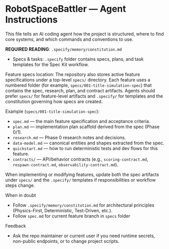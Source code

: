<!-- Copilot / AI agent instructions for quickly being productive in this repo -->
# RobotSpaceBattler — Agent Instructions

This file tells an AI coding agent how the project is structured, where to find core systems, and which commands and conventions to use.

**REQUIRED READING**: `.specify/memory/constitution.md` 

- Specs & tasks: `.specify` folder contains specs, plans, and task templates for the Spec Kit workflow.

Feature specs location: The repository also stores active feature specifications under a
top-level `specs/` directory. Each feature uses a numbered folder (for example,
`specs/001-title-simulation-spec`) that contains the spec, research, plan, and contract
artifacts. Agents should prefer `specs/` for feature-level artifacts and `.specify/` for
templates and the constitution governing how specs are created.

Example (`specs/001-title-simulation-spec`):
- `spec.md` — the main feature specification and acceptance criteria.
- `plan.md` — implementation plan scaffold derived from the spec (Phase 0/1).
- `research.md` — Phase 0 research notes and decisions.
- `data-model.md` — canonical entities and shapes extracted from the spec.
- `quickstart.md` — how to run deterministic tests and dev flows for this feature.
- `contracts/` — API/behavior contracts (e.g., `scoring-contract.md`,
  `respawn-contract.md`, `observability-contract.md`).

When implementing or modifying features, update both the spec artifacts under
`specs/` and the `.specify/` templates if responsibilities or workflow steps change.

When in doubt
- Follow `.specify/memory/constitution.md` for architectural principles (Physics-First, Deterministic, Test-Driven, etc.).
- Follow `spec.md` for current feature branch in `specs` folder

Feedback
- Ask the repo maintainer or current user if you need runtime secrets, non-public endpoints, or to change project scripts.
